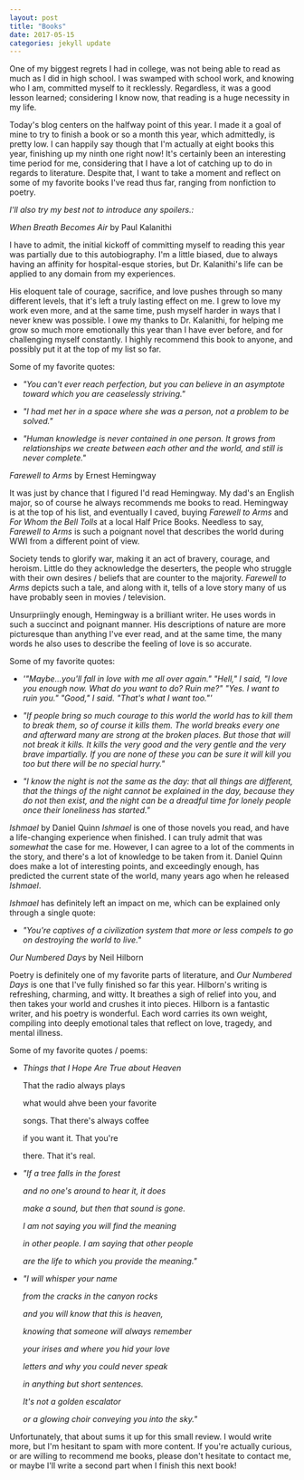 ```yaml
---
layout: post
title: "Books"
date: 2017-05-15
categories: jekyll update
---
```


One of my biggest regrets I had in college, was not being able to read as much as I did in high school. I was swamped with school work, and knowing who I am, committed myself to it recklessly. Regardless, it was a good lesson learned; considering I know now, that reading is a huge necessity in my life.

Today's blog centers on the halfway point of this year. I made it a goal of mine to try to finish a book or so a month this year, which admittedly, is pretty low. I can happily say though that I'm actually at eight books this year, finishing up my ninth one right now! It's certainly been an interesting time period for me, considering that I have a lot of catching up to do in regards to literature. Despite that, I want to take a moment and reflect on some of my favorite books I've read thus far, ranging from nonfiction to poetry.

*I'll also try my best not to introduce any spoilers.:*

_When Breath Becomes Air_ by Paul Kalanithi

I have to admit, the initial kickoff of committing myself to reading this year was partially due to this autobiography. I'm a little biased, due to always having an affinity for hospital-esque stories, but Dr. Kalanithi's life can be applied to any domain from my experiences.

His eloquent tale of courage, sacrifice, and love pushes through so many different levels, that it's left a truly lasting effect on me. I grew to love my work even more, and at the same time, push myself harder in ways that I never knew was possible. I owe my thanks to Dr. Kalanithi, for helping me grow so much more emotionally this year than I have ever before, and for challenging myself constantly. I highly recommend this book to anyone, and possibly put it at the top of my list so far.

Some of my favorite quotes:

* _"You can't ever reach perfection, but you can believe in an asymptote toward which you are ceaselessly striving."_

* _"I had met her in a space where she was a person, not a problem to be solved."_

* _"Human knowledge is never contained in one person. It grows from relationships we create between each other and the world, and still is never complete."_


_Farewell to Arms_ by Ernest Hemingway

It was just by chance that I figured I'd read Hemingway. My dad's an English major, so of course he always recommends me books to read. Hemingway is at the top of his list, and eventually I caved, buying _Farewell to Arms_ and _For Whom the Bell Tolls_ at a local Half Price Books. Needless to say, _Farewell to Arms_ is such a poignant novel that describes the world during WWI from a different point of view.

Society tends to glorify war, making it an act of bravery, courage, and heroism. Little do they acknowledge the deserters, the people who struggle with their own desires / beliefs that are counter to the majority. _Farewell to Arms_ depicts such a tale, and along with it, tells of a love story many of us have probably seen in movies / television.

Unsurpriingly enough, Hemingway is a brilliant writer. He uses words in such a succinct and poignant manner. His descriptions of nature are more picturesque than anything I've ever read, and at the same time, the many words he also uses to describe the feeling of love is so accurate.

Some of my favorite quotes:

* _'"Maybe...you'll fall in love with me all over again."
"Hell," I said, "I love you enough now. What do you want to do? Ruin me?"
"Yes. I want to ruin you."
"Good," I said. "That's what I want too."'_

* _"If people bring so much courage to this world the world has to kill them to break them, so of course it kills them. The world breaks every one and afterward many are strong at the broken places. But those that will not break it kills. It kills the very good and the very gentle and the very brave impartially. If you are none of these you can be sure it will kill you too but there will be no special hurry."_

* _"I know the night is not the same as the day: that all things are different, that the things of the night cannot be explained in the day, because they do not then exist, and the night can be a dreadful time for lonely people once their loneliness has started."_

_Ishmael_ by Daniel Quinn
_Ishmael_ is one of those novels you read, and have a life-changing experience when finished. I can truly admit that was _somewhat_ the case for me. However, I can agree to a lot of the comments in the story, and there's a lot of knowledge to be taken from it. Daniel Quinn does make a lot of interesting points, and exceedingly enough, has predicted the current state of the world, many years ago when he released _Ishmael_.

_Ishmael_ has definitely left an impact on me, which can be explained only through a single quote:

* _"You're captives of a civilization system that more or less compels to go on destroying the world to live."_

_Our Numbered Days_ by Neil Hilborn

Poetry is definitely one of my favorite parts of literature, and _Our Numbered Days_ is one that I've fully finished so far this year. Hilborn's writing is refreshing, charming, and witty. It breathes a sigh of relief into you, and then takes your world and crushes it into pieces. Hilborn is a fantastic writer, and his poetry is wonderful. Each word carries its own weight, compiling into deeply emotional tales that reflect on love, tragedy, and mental illness.

Some of my favorite quotes / poems:

* _Things that I Hope Are True about Heaven_

  That the radio always plays

  what would ahve been your favorite

  songs. That there's always coffee

  if you want it. That you're

  there. That it's real.

* _"If a tree falls in the forest_

  _and no one's around to hear it, it does_


  _make a sound, but then that sound is gone._

  _I am not saying you will find the meaning_

  _in other people. I am saying that other people_

  _are the life to which you provide the meaning."_

* _"I will whisper your name_

  _from the cracks in the canyon rocks_

  _and you will know that this is heaven,_

  _knowing that someone will always remember_

  _your irises and where you hid your love_

  _letters and why you could never speak_

  _in anything but short sentences._

  _It's not a golden escalator_

  _or a glowing choir conveying you into the sky."_

Unfortunately, that about sums it up for this small review. I would write more, but I'm hesitant to spam with more content. If you're actually curious, or are willing to recommend me books, please don't hesitate to contact me, or maybe I'll write a second part when I finish this next book!
